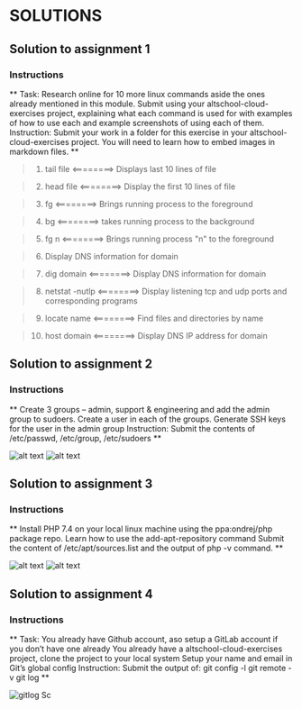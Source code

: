 # SOLUTIONS




## Solution to assignment 1

### Instructions

** Task: Research online for 10 more linux commands aside the ones already mentioned in this module. Submit using your altschool-cloud-exercises project, explaining what each command is used for with examples of how to use each and example screenshots of using each of them. Instruction: Submit your work in a folder for this exercise in your altschool-cloud-exercises project. You will need to learn how to embed images in markdown files. **



>1. tail file <========> Displays last 10 lines of file

>2. head file <========>  Display the first 10 lines of file

>3. fg <========> Brings running process to the foreground

>4. bg <========> takes running process to the background

>5. fg n <========> Brings running process "n" to the foreground

>6. Display DNS information for domain

>7. dig domain <========> Display DNS information for domain


>8. netstat -nutlp <========>  Display listening tcp and udp ports and corresponding programs


>9. locate name <========> Find files and directories by name


>10. host domain <========> Display DNS IP address for domain




## Solution to assignment 2


### Instructions

** Create 3 groups – admin, support & engineering and add the admin group to sudoers. Create a user in each of the groups. Generate SSH keys for the user in the admin group Instruction: Submit the contents of /etc/passwd, /etc/group, /etc/sudoers **

![alt text](/Altschool_cloud_learning/Assignments_Abubakar/screenshots/Assignment_2024-01-20%2016.41.18.png)
![alt text](/Altschool_cloud_learning/Assignments_Abubakar/screenshots/Assignment_2024-01-20%2016.41.50.png)



## Solution to assignment 3

### Instructions


** Install PHP 7.4 on your local linux machine using the ppa:ondrej/php package repo. Learn how to use the add-apt-repository command Submit the content of /etc/apt/sources.list and the output of php -v command. **

![alt text](/Altschool_cloud_learning/Assignments_Abubakar/screenshots/Assignment2_2024-01-22%2012.21.04.png)
![alt text](/Altschool_cloud_learning/Assignments_Abubakar/screenshots/Assignment2_2024-01-22%2012.21.34.png)




## Solution to assignment 4

### Instructions

** Task: You already have Github account, aso setup a GitLab account if you don’t have one already You already have a altschool-cloud-exercises project, clone the project to your local system Setup your name and email in Git’s global config Instruction: Submit the output of: git config -l git remote -v git log **

![gitlog Sc](/Altschool_cloud_learning/Assignments_Abubakar/screenshots/Assignment_3_2024-01-22%2013.59.37.png)
